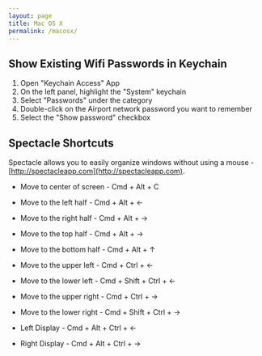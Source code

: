 ```yaml
---
layout: page
title: Mac OS X
permalink: /macosx/
---
```


## Show Existing Wifi Passwords in Keychain


1. Open "Keychain Access" App
2. On the left panel, highlight the "System" keychain
3. Select "Passwords" under the category
4. Double-click on the Airport network password you want to remember
5. Select the "Show password" checkbox

## Spectacle Shortcuts

Spectacle allows you to easily organize windows without using a mouse - [http://spectacleapp.com](http://spectacleapp.com).

* Move to center of screen - Cmd + Alt + C

* Move to the left half - Cmd + Alt + ←
* Move to the right half - Cmd + Alt + →
* Move to the top half - Cmd + Alt + →
* Move to the bottom half - Cmd + Alt + ↑

* Move to the upper left - Cmd + Ctrl + ←
* Move to the lower left - Cmd + Shift + Ctrl + ←
* Move to the upper right - Cmd + Ctrl + →
* Move to the lower right - Cmd + Shift + Ctrl + →

* Left Display - Cmd + Alt + Ctrl + ←
* Right Display - Cmd + Alt + Ctrl + →

